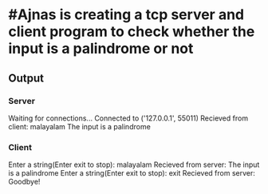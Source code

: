 # #Ajnas is creating a tcp server and client program to check whether the input is a palindrome or not

## Output

### Server

Waiting for connections...
Connected to ('127.0.0.1', 55011)
Recieved from client: malayalam
The input is a palindrome


### Client

Enter a string(Enter exit to stop): malayalam
Recieved from server: The input is a palindrome
Enter a string(Enter exit to stop): exit
Recieved from server: Goodbye!